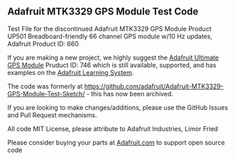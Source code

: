 ## Adafruit MTK3329 GPS Module Test Code

Test File for the discontinued Adafruit MTK3329 GPS Module Product UP501 Breadboard-friendly 66 channel GPS module w/10 Hz updates, Adafruit Product ID: 660

If you are making a new project, we highly suggest the [Adafruit Ultimate GPS Module](https://www.adafruit.com/product/746) Pruduct ID: 746
which is still available, supported, and has examples on the [Adafruit Learning System](https://learn.adafruit.com). 


The code was formerly at https://github.com/adafruit/Adafruit-MTK3329-GPS-Module-Test-Sketch/ - this has now been archived.

If you are looking to make changes/additions, please use the GitHub Issues and Pull Request mechanisms.

All code MIT License, please attribute to Adafruit Industries, Limor Fried

Please consider buying your parts at [Adafruit.com](https://www.adafruit.com) to support open source code
